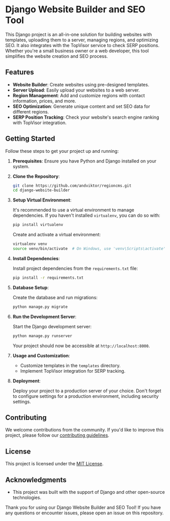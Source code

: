 # Django Website Builder and SEO Tool

This Django project is an all-in-one solution for building websites with templates, uploading them to a server, managing regions, and optimizing SEO. It also integrates with the TopVisor service to check SERP positions. Whether you're a small business owner or a web developer, this tool simplifies the website creation and SEO process.

## Features

- **Website Builder**: Create websites using pre-designed templates.
- **Server Upload**: Easily upload your websites to a web server.
- **Region Management**: Add and customize regions with contact information, prices, and more.
- **SEO Optimization**: Generate unique content and set SEO data for different regions.
- **SERP Position Tracking**: Check your website's search engine ranking with TopVisor integration.

## Getting Started

Follow these steps to get your project up and running:

1. **Prerequisites**: Ensure you have Python and Django installed on your system.

2. **Clone the Repository**:

   ```bash
   git clone https://github.com/andviktor/regioncms.git
   cd django-website-builder
   ```

3. **Setup Virtual Environment**:

   It's recommended to use a virtual environment to manage dependencies. If you haven't installed `virtualenv`, you can do so with:

   ```bash
   pip install virtualenv
   ```

   Create and activate a virtual environment:

   ```bash
   virtualenv venv
   source venv/bin/activate  # On Windows, use 'venv\Scripts\activate'
   ```

4. **Install Dependencies**:

   Install project dependencies from the `requirements.txt` file:

   ```bash
   pip install -r requirements.txt
   ```

5. **Database Setup**:

   Create the database and run migrations:

   ```bash
   python manage.py migrate
   ```

6. **Run the Development Server**:

   Start the Django development server:

   ```bash
   python manage.py runserver
   ```

   Your project should now be accessible at `http://localhost:8000`.

7. **Usage and Customization**:

   - Customize templates in the `templates` directory.
   - Implement TopVisor integration for SERP tracking.

8. **Deployment**:

   Deploy your project to a production server of your choice. Don't forget to configure settings for a production environment, including security settings.

## Contributing

We welcome contributions from the community. If you'd like to improve this project, please follow our [contributing guidelines](CONTRIBUTING.md).

## License

This project is licensed under the [MIT License](LICENSE).

## Acknowledgments

- This project was built with the support of Django and other open-source technologies.

Thank you for using our Django Website Builder and SEO Tool! If you have any questions or encounter issues, please open an issue on this repository.
